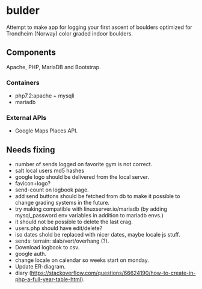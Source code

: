 # bulder
Attempt to make app for logging your first ascent of boulders optimized for Trondheim (Norway) color graded indoor boulders.

## Components
Apache, PHP, MariaDB and Bootstrap.

### Containers
* php7.2:apache + mysqli
* mariadb

### External APIs
* Google Maps Places API.

## Needs fixing
* number of sends logged on favorite gym is not correct.
* salt local users md5 hashes
* google logo should be delivered from the local server.
* favicon+logo?
* send-count on logbook page.
* add send buttons should be fetched from db to make it possible to change grading systems in the future.
* try making compatible with linuxserver.io/mariadb (by adding mysql_password env variables in addition to mariadb envs.)
* it should not be possible to delete the last crag.
* users.php should have edit/delete?
* iso dates shold be replaced with nicer dates, maybe locale js stuff.
* sends: terrain: slab/vert/overhang (?).
* Download logbook to csv.
* google auth.
* change locale on calendar so weeks start on monday.
* Update ER-diagram.
* diary (https://stackoverflow.com/questions/66624190/how-to-create-in-php-a-full-year-table-html).